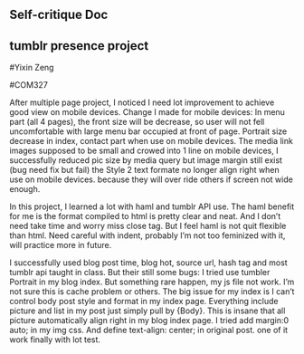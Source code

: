 ## Self-critique Doc

## tumblr presence project

#Yixin Zeng

#COM327

After multiple page project, I noticed I need lot improvement to achieve good view on mobile devices. 
     Change I made for mobile devices:
     In menu part (all 4 pages), the front size will be decrease, so user will not fell uncomfortable with large menu bar occupied at front of page. 
     Portrait size decrease in index, contact part when use on mobile devices.
     The media link images supposed to be small and crowed into 1 line on mobile devices, I successfully reduced pic size by media query but image margin still exist (bug need fix but fail) 
     the Style 2 text formate no longer align right when use on mobile devices. because they will over ride others if screen not wide enough.
     
     
In this project, I learned a lot with haml and tumblr API use. The haml benefit for me is the format compiled to html is pretty clear and neat. And I don’t need take time and worry miss close tag. But I feel haml is not quit flexible than html. Need careful with indent, probably I’m not too feminized with it, will practice more in future.

I successfully used blog post time, blog hot, source url, hash tag and most tumblr api taught in class. But their still some bugs:
I tried use tumbler Portrait in my blog index. But something rare happen, my js file not work. I’m not sure this is cache problem or others. 
The big issue for my index is I can’t control body post style and format in my index page. Everything include picture and list in my post just simply pull by {Body}. This is insane that all picture automatically align right in my blog index page. I tried add margin:0 auto; in my img css. And define text-align: center;  in original post. one of it work finally with lot test.

